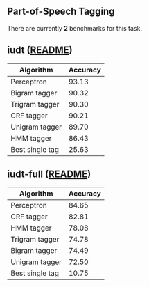 ## Part-of-Speech Tagging

There are currently **2** benchmarks for this task.

## iudt ([README](../../datasets/iudt/README.md))
|Algorithm|Accuracy|
|---|---|
|Perceptron|93.13|
|Bigram tagger|90.32|
|Trigram tagger|90.30|
|CRF tagger|90.21|
|Unigram tagger|89.70|
|HMM tagger|86.43|
|Best single tag|25.63|

## iudt-full ([README](../../datasets/iudt/README.md))
|Algorithm|Accuracy|
|---|---|
|Perceptron|84.65|
|CRF tagger|82.81|
|HMM tagger|78.08|
|Trigram tagger|74.78|
|Bigram tagger|74.49|
|Unigram tagger|72.50|
|Best single tag|10.75|

